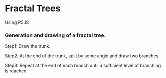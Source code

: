 # Fractal Trees
Using P5JS

### Generation and drawing of a fractal tree.

Step1: Draw the trunk.

Step2: At the end of the trunk, split by some angle and draw two branches.

Step3: Repeat at the end of each branch until a sufficient level of branching is reached
